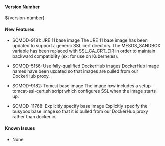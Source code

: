 
#### Version Number
${version-number}

#### New Features
* SCMOD-9181: JRE 11 base image
  The JRE 11 base image has been updated to support a generic SSL cert directory. The MESOS_SANDBOX variable has been replaced with SSL_CA_CRT_DIR in order to maintain backward compatibility (ex: for use on Kubernetes).

* SCMOD-5156: Use fully-qualified DockerHub images
  DockerHub image names have been updated so that images are pulled from our DockerHub proxy.
  
* SCMOD-9182: Tomcat base image
   The image now includes a setup-tomcat-ssl-cert.sh script which configures SSL when the image starts up.
  
* SCMOD-11768: Explicitly specify base image
  Explicitly specify the busybox base image so that it is pulled from our DockerHub proxy rather than docker.io.

#### Known Issues

- None

